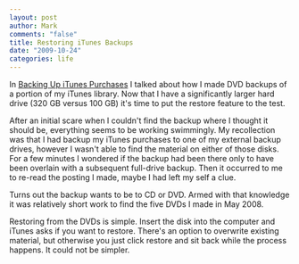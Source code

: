 ```yaml
--- 
layout: post
author: Mark
comments: "false"
title: Restoring iTunes Backups
date: "2009-10-24"
categories: life
---
```

In <a title="Backing Up iTunes Purchases" href="http://zanshin.net/2008/05/26/backing-up-itunes-purchases/" target="_self">Backing Up iTunes Purchases</a> I talked about how I made DVD backups of a portion of my iTunes library. Now that I have a significantly larger hard drive (320 GB versus 100 GB) it's time to put the restore feature to the test.

After an initial scare when I couldn't find the backup where I thought it should be, everything seems to be working swimmingly. My recollection was that I had backup my iTunes purchases to one of my external backup drives, however I wasn't able to find the material on either of those disks. For a few minutes I wondered if the backup had been there only to have been overlain with a subsequent full-drive backup. Then it occurred to me to re-read the posting I made, maybe I had left my self a clue.

Turns out the backup wants to be to CD or DVD. Armed with that knowledge it was relatively short work to find the five DVDs I made in May 2008.

Restoring from the DVDs is simple. Insert the disk into the computer and iTunes asks if you want to restore. There's an option to overwrite existing material, but otherwise you just click restore and sit back while the process happens. It could not be simpler.

